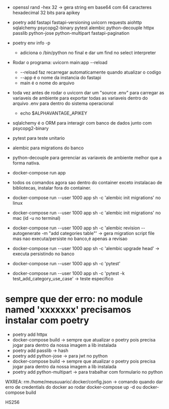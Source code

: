 
- openssl rand -hex 32 -> gera string em base64 com 64 caracteres hexadecimal 32 bits para apikey
- poetry add fastapi fastapi-versioning uvicorn requests aiohttp sqlalchemy psycopg2-binary pytest alembic python-decouple httpx passlib python-jose python-multipart fastapi-pagination
- poetry env info -p
    - adiciona o /bin/python no final e dar um find no select interpreter

- Rodar o programa: uvicorn main:app --reload
    - --reload faz recarregar automaticamente quando atualizar o codigo
    - --app é o nome da instancia do fastapi
    - main é o nome do arquivo

- toda vez antes de rodar o uvicorn dar um "source .env" para carregar as variaveis de ambiente para exportar todas as variaveis dentro do arquivo .env para dentro do sistema operacional
    - echo $ALPHAVANTAGE_APIKEY


- sqlalchemy é o ORM para interagir com banco de dados junto com psycopg2-binary
- pytest para teste unitario
- alembic para migrations do banco
- python-decouple para gerenciar as variaveis de ambiente melhor que a forma nativa.

- docker-compose run app

- todos os comandos agora sao dentro do container exceto instalacao de bibliotecas, instalar fora do container.
- docker-compose run --user 1000 app sh -c 'alembic init migrations' no linux
- docker-compose run --user 1000 app sh -c 'alembic init migrations' no mac (id -u no terminal) 
- docker-compose run --user 1000 app sh -c 'alembic revision --autogenerate -m "add categories table"'  -> gera migration script file mas nao executa/persiste no banco,é apenas a revisao
- docker-compose run --user 1000 app sh -c 'alembic upgrade head'  -> executa persistindo no banco
- docker-compose run --user 1000 app sh -c 'pytest'
- docker-compose run --user 1000 app sh -c 'pytest -k test_add_category_use_case'  -> teste especifico


# sempre que der erro: no module named 'xxxxxxx' precisamos instalar com poetry
- poetry add httpx
- docker-compose build -> sempre que atualizar o poetry pois precisa jogar para dentro da nossa imagem a lib instalada
- poetry add passlib -> hash
- poetry add python-jose -> para jwt no python
- docker-compose build -> sempre que atualizar o poetry pois precisa jogar para dentro da nossa imagem a lib instalada
- poetry add python-multipart -> para trabalhar com formulario no python




WXREA:
rm /home/meusuuario/.docker/config.json -> comando quando dar erro de credentials do docker ao rodar docker-compose up -d ou docker-compose build

HS256